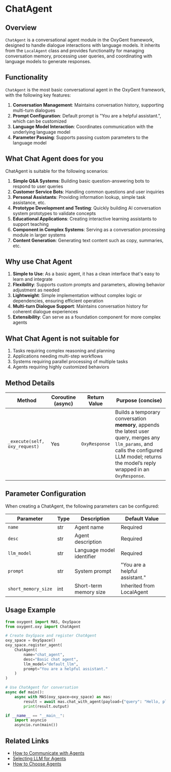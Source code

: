 # ChatAgent

## Overview

`ChatAgent` is a conversational agent module in the OxyGent framework, designed to handle dialogue interactions with language models. It inherits from the `LocalAgent` class and provides functionality for managing conversation memory, processing user queries, and coordinating with language models to generate responses.


## Functionality

`ChatAgent` is the most basic conversational agent in the OxyGent framework, with the following key features:

1. **Conversation Management**: Maintains conversation history, supporting multi-turn dialogues
2. **Prompt Configuration**: Default prompt is "You are a helpful assistant.", which can be customized
3. **Language Model Interaction**: Coordinates communication with the underlying language model
4. **Parameter Passing**: Supports passing custom parameters to the language model


## What Chat Agent does for you

ChatAgent is suitable for the following scenarios:

1. **Simple Q&A Systems**: Building basic question-answering bots to respond to user queries
2. **Customer Service Bots**: Handling common questions and user inquiries
3. **Personal Assistants**: Providing information lookup, simple task assistance, etc.
4. **Prototype Development and Testing**: Quickly building AI conversation system prototypes to validate concepts
5. **Educational Applications**: Creating interactive learning assistants to support teaching
6. **Component in Complex Systems**: Serving as a conversation processing module in larger systems
7. **Content Generation**: Generating text content such as copy, summaries, etc.


## Why use Chat Agent

1. **Simple to Use**: As a basic agent, it has a clean interface that's easy to learn and integrate
2. **Flexibility**: Supports custom prompts and parameters, allowing behavior adjustment as needed
3. **Lightweight**: Simple implementation without complex logic or dependencies, ensuring efficient operation
4. **Multi-turn Dialogue Support**: Maintains conversation history for coherent dialogue experiences
5. **Extensibility**: Can serve as a foundation component for more complex agents


## What Chat Agent is not suitable for

1. Tasks requiring complex reasoning and planning
2. Applications needing multi-step workflows
3. Systems requiring parallel processing of multiple tasks
4. Agents requiring highly customized behaviors


## Method Details

| Method                        | Coroutine (async) | Return Value  | Purpose (concise)                                                                                                                                                                               |
| ----------------------------- | ----------------- | ------------- | ----------------------------------------------------------------------------------------------------------------------------------------------------------------------------------------------- |
| `_execute(self, oxy_request)` | Yes               | `OxyResponse` | Builds a temporary conversation **memory**, appends the latest user query, merges any `llm_params`, and calls the configured LLM model; returns the model’s reply wrapped in an `OxyResponse`.  |


## Parameter Configuration

When creating a ChatAgent, the following parameters can be configured:

| Parameter           | Type | Description | Default Value |
|-----------          |------|-------------|---------------|
| `name`              | str  | Agent name | Required |
| `desc`              | str  | Agent description | Required |
| `llm_model`         | str | Language model identifier | Required |
| `prompt`            | str | System prompt | "You are a helpful assistant." |
| `short_memory_size` | int | Short-term memory size | Inherited from LocalAgent |


## Usage Example

```python
from oxygent import MAS, OxySpace
from oxygent.oxy import ChatAgent

# Create OxySpace and register ChatAgent
oxy_space = OxySpace()
oxy_space.register_agent(
    ChatAgent(
        name="chat_agent",
        desc="Basic chat agent",
        llm_model="default_llm",
        prompt="You are a helpful assistant."
    )
)

# Use ChatAgent for conversation
async def main():
    async with MAS(oxy_space=oxy_space) as mas:
        result = await mas.chat_with_agent(payload={"query": "Hello, please introduce yourself."})
        print(result.output)

if __name__ == "__main__":
    import asyncio
    asyncio.run(main())
```



## Related Links

- [How to Communicate with Agents](../../../docs/docs_zh/1_1_chat_with_agent.md)
- [Selecting LLM for Agents](../../../docs/docs_zh/1_2_select_llm.md)
- [How to Choose Agents](../../../docs/docs_zh/1_4_select_agent.md)